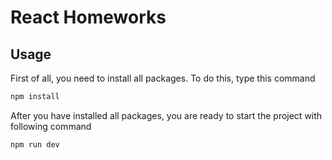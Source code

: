 # React Homeworks

## Usage

First of all, you need to install all packages. To do this, type this command

```bash
npm install
```

After you have installed all packages, you are ready to start the project with following command

```bash
npm run dev
```
